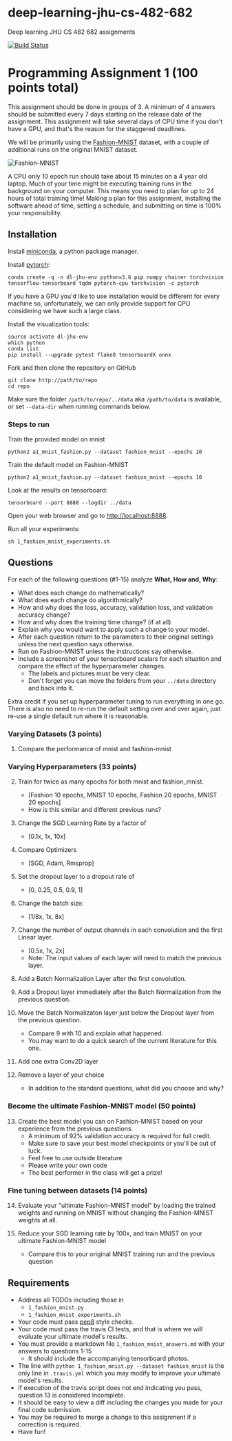 # deep-learning-jhu-cs-482-682
Deep learning JHU CS 482 682 assignments

[![Build Status](https://travis-ci.com/ahundt/deep-learning-jhu-cs-482-682.svg?token=PLqid21E6Q2dJvLJs4aD&branch=master)](https://travis-ci.com/ahundt/deep-learning-jhu-cs-482-682)


# Programming Assignment 1 (100 points total)

This assignment should be done in groups of 3. A minimum of 4 answers should be submitted every 7 days starting on the release date of the assignment. This assignment will take several days of CPU time if you don't have a GPU, and that's the reason for the staggered deadlines.

We will be primarily using the [Fashion-MNIST](https://arxiv.org/pdf/1708.07747.pdf) dataset, with a couple of additional runs on the original MNIST dataset.

![Fashion-MNIST](https://raw.githubusercontent.com/zalandoresearch/fashion-mnist/master/doc/img/fashion-mnist-sprite.png)

A CPU only 10 epoch run should take about 15 minutes on a 4 year old laptop. Much of your time might be executing training runs in the background on your computer. This means you need to plan for up to 24 hours of total training time! Making a plan for this assignment, installing the software ahead of time, setting a schedule, and submitting on time is 100% your responsibility.

## Installation

Install [miniconda](https://conda.io/docs/user-guide/install/index.html), a python package manager.


Install [pytorch](http://pytorch.org/):

```
conda create -q -n dl-jhu-env python=3.6 pip numpy chainer torchvision tensorflow-tensorboard tqdm pytorch-cpu torchvision -c pytorch
```

If you have a GPU you'd like to use installation would be different for every machine so, unfortunately, we can only provide support for CPU considering we have such a large class.


Install the visualization tools:

```
source activate dl-jhu-env
which python
conda list
pip install --upgrade pytest flake8 tensorboardX onnx
```

Fork and then clone the repository on GitHub

```
git clone http://path/to/repo
cd repo
```

Make sure the folder `/path/to/repo/../data` aka `/path/to/data` is available, or set `--data-dir` when running commands below.

### Steps to run


Train the provided model on mnist

```
python2 a1_mnist_fashion.py --dataset fashion_mnist --epochs 10
```

Train the default model on Fashion-MNIST


```
python2 a1_mnist_fashion.py --dataset fashion_mnist --epochs 10
```

Look at the results on tensorboard:

```
tensorboard --port 8888 --logdir ../data
```

Open your web browser and go to [http://localhost:8888](http://localhost:8888).


Run all your experiments:

```
sh 1_fashion_mnist_experiments.sh
```


## Questions

For each of the following questions (#1-15) analyze **What, How and, Why**:

  - What does each change do mathematically?
  - What does each change do algorithmically?
  - How and why does the loss, accuracy, validation loss, and validation accuracy change?
  - How and why does the training time change? (if at all)
  - Explain why you would want to apply such a change to your model.
  - After each question return to the parameters to their original settings unless the next question says otherwise.
  - Run on Fashion-MNIST unless the instructions say otherwise.
  - Include a screenshot of your tensorboard scalars for each situation and compare the effect of the hyperparameter changes.
      - The labels and pictures must be very clear.
      - Don't forget you can move the folders from your `../data` directory and back into it.

Extra credit if you set up hyperparameter tuning to run everything in one go.
There is also no need to re-run the default setting over and over again, just re-use a single default run where it is reasonable.

### Varying Datasets (3 points)

1. Compare the performance of mnist and fashion-mnist

### Varying Hyperparameters (33 points)

2. Train for twice as many epochs for both mnist and fashion_mnist.
    - [Fashion 10 epochs, MNIST 10 epochs, Fashion 20 epochs, MNIST 20 epochs]
    - How is this similar and different previous runs?

3. Change the SGD Learning Rate by a factor of
    - [0.1x, 1x, 10x]

4. Compare Optimizers
    - [SGD, Adam, Rmsprop]

5. Set the dropout layer to a dropout rate of
    - [0, 0.25, 0.5, 0.9, 1]

6. Change the batch size:
     - [1/8x, 1x, 8x]

7. Change the number of output channels in each convolution and the first Linear layer.
    - [0.5x, 1x, 2x]
    - Note: The input values of each layer will need to match the previous layer.

8. Add a Batch Normalization Layer after the first convolution.

9. Add a Dropout layer immediately after the Batch Normalization from the previous question.

10. Move the Batch Normalizaton layer just below the Dropout layer from the previous question.
    - Compare 9 with 10 and explain what happened.
    - You may want to do a quick search of the current literature for this one.

11. Add one extra Conv2D layer

12. Remove a layer of your choice
    - In addition to the standard questions, what did you choose and why?


### Become the ultimate Fashion-MNIST model (50 points)

13. Create the best model you can on Fashion-MNIST based on your experience from the previous questions.
    - A minimum of 92% validation accuracy is required for full credit.
    - Make sure to save your best model checkpoints or you'll be out of luck.
    - Feel free to use outside literature
    - Please write your own code
    - The best performer in the class will get a prize!

### Fine tuning between datasets (14 points)

14. Evaluate your "ultimate Fashion-MNIST model" by loading the trained weights and running on MNIST without changing the Fashion-MNIST weights at all.

15. Reduce your SGD learning rate by 100x, and train MNIST on your ultimate Fashion-MNIST model
     - Compare this to your original MNIST training run and the previous question


## Requirements

- Address all TODOs including those in
    - `1_fashion_mnist.py`
    - `1_fashion_mnist_experiments.sh`
- Your code must pass [pep8](https://www.python.org/dev/peps/pep-0008/) style checks.
- Your code must pass the travis CI tests, and that is where we will evaluate your ultimate model's results.
- You must provide a markdown file `1_fashion_mnist_answers.md` with your answers to questions 1-15
    - It should include the accompanying tensorboard photos.
- The line with `python 1_fashion_mnist.py --dataset fashion_mnist` is the only line in `.travis.yml` which you may modify to improve your ultimate model's results.
- If execution of the travis script does not end indicating you pass, question 13 is considered incomplete.
- It should be easy to view a diff including the changes you made for your final code submission.
- You may be required to merge a change to this assignment if a correction is required.
- Have fun!
